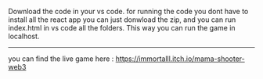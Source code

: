 Download the code in your vs code.
for running the code you dont have to install all the react app you can just donwload the zip,
and you can run index.html in vs code all the folders.
This way you can run the game in localhost.

----------------------------------------------------------------------------------------------------------------------------------------------------------

you can find the live game here : https://immortalll.itch.io/mama-shooter-web3
